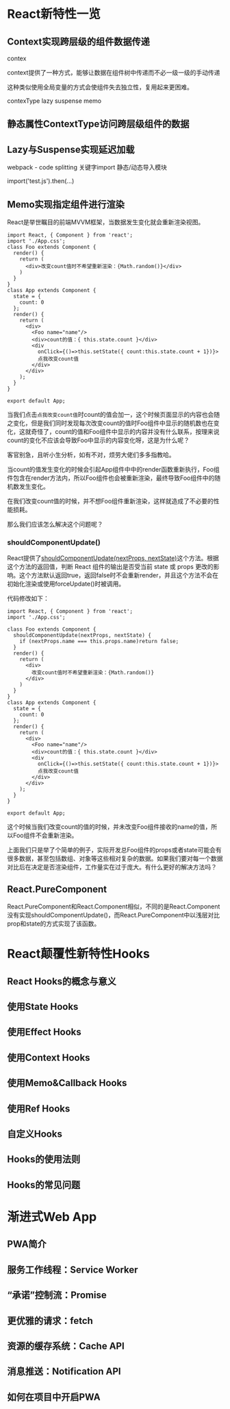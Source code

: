 # React新特性一览
## Context实现跨层级的组件数据传递
contex

context提供了一种方式，能够让数据在组件树中传递而不必一级一级的手动传递

这种类似使用全局变量的方式会使组件失去独立性，复用起来更困难。

contexType
lazy
suspense
memo

## 静态属性ContextType访问跨层级组件的数据

## Lazy与Suspense实现延迟加载

webpack - code splitting
关键字import 静态/动态导入模块

import('test.js').then(...)



## Memo实现指定组件进行渲染

React是举世瞩目的前端MVVM框架，当数据发生变化就会重新渲染视图。
```
import React, { Component } from 'react';
import './App.css';
class Foo extends Component {
  render() {
    return (
      <div>改变count值时不希望重新渲染：{Math.random()}</div>
    )
  }
}
class App extends Component {
  state = {
    count: 0
  };
  render() {
    return (
      <div>
        <Foo name="name"/>
        <div>count的值：{ this.state.count }</div>
        <div 
          onClick={()=>this.setState({ count:this.state.count + 1})}>
          点我改变count值
        </div>
      </div>
    );
  }
}

export default App;
```
当我们点击`点我改变count值`时count的值会加一，这个时候页面显示的内容也会随之变化，但是我们同时发现每次改变count的值时Foo组件中显示的随机数也在变化，这就奇怪了，count的值和Foo组件中显示的内容并没有什么联系，按理来说count的变化不应该会导致Foo中显示的内容变化呀，这是为什么呢？

客官别急，且听小生分析，如有不对，烦劳大佬们多多指教哈。

当count的值发生变化的时候会引起App组件中中的render函数重新执行，Foo组件包含在render方法内，所以Foo组件也会被重新渲染，最终导致Foo组件中的随机数发生变化。

在我们改变count值的时候，并不想Foo组件重新渲染，这样就造成了不必要的性能损耗。

那么我们应该怎么解决这个问题呢？

### shouldComponentUpdate()

React提供了[shouldComponentUpdate(nextProps, nextState)](https://reactjs.org/docs/react-component.html#shouldcomponentupdate)这个方法。根据这个方法的返回值，判断 React 组件的输出是否受当前 state 或 props 更改的影响。这个方法默认返回true，返回false时不会重新render，并且这个方法不会在初始化渲染或使用forceUpdate()时被调用。

代码修改如下：
```
import React, { Component } from 'react';
import './App.css';

class Foo extends Component {
  shouldComponentUpdate(nextProps, nextState) {
    if (nextProps.name === this.props.name)return false;
  }
  render() {
    return (
      <div>
        改变count值时不希望重新渲染：{Math.random()}
      </div>
    )
  }
}
class App extends Component {
  state = {
    count: 0
  };
  render() {
    return (
      <div>
        <Foo name="name"/>
        <div>count的值：{ this.state.count }</div>
        <div 
          onClick={()=>this.setState({ count:this.state.count + 1})}>
          点我改变count值
        </div>
      </div>
    );
  }
}

export default App;
```
这个时候当我们改变count的值的时候，并未改变Foo组件接收的name的值，所以Foo组件不会重新渲染。

上面我们只是举了个简单的例子，实际开发总Foo组件的props或者state可能会有很多数据，甚至包括数组、对象等这些相对复杂的数据。如果我们要对每一个数据对比后在决定是否渲染组件，工作量实在过于庞大。有什么更好的解决方法吗？

## React.PureComponent

React.PureComponent和React.Component相似，不同的是React.Component没有实现shouldComponentUpdate()，而React.PureComponent中以浅层对比prop和state的方式实现了该函数。









# React颠覆性新特性Hooks
##  React Hooks的概念与意义
## 使用State Hooks
## 使用Effect Hooks
## 使用Context Hooks
## 使用Memo&Callback Hooks
## 使用Ref Hooks
## 自定义Hooks
## Hooks的使用法则
## Hooks的常见问题

# 渐进式Web App
## PWA简介
## 服务工作线程：Service Worker
## “承诺”控制流：Promise
## 更优雅的请求：fetch
## 资源的缓存系统：Cache API
## 消息推送：Notification API
## 如何在项目中开启PWA
## 
## 
## 
## 
## 
## 
## 

